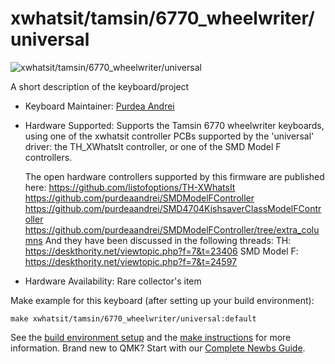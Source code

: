 # xwhatsit/tamsin/6770_wheelwriter/universal

![xwhatsit/tamsin/6770_wheelwriter/universal](https://i.imgur.com/c7o0aIDh.jpg)

A short description of the keyboard/project

* Keyboard Maintainer: [Purdea Andrei](https://github.com/purdeaandrei)
* Hardware Supported: Supports the Tamsin 6770 wheelwriter keyboards, using one of the xwhatsit controller PCBs supported by the 'universal' driver: the TH_XWhatsIt controller, or one of the SMD Model F controllers.

  The open hardware controllers supported by this firmware are published here:
    https://github.com/listofoptions/TH-XWhatsIt
    https://github.com/purdeaandrei/SMDModelFController
    https://github.com/purdeaandrei/SMD4704KishsaverClassModelFController
    https://github.com/purdeaandrei/SMDModelFController/tree/extra_columns
  And they have been discussed in the following threads:
    TH: https://deskthority.net/viewtopic.php?f=7&t=23406
    SMD Model F: https://deskthority.net/viewtopic.php?f=7&t=24597

* Hardware Availability: Rare collector's item

Make example for this keyboard (after setting up your build environment):

    make xwhatsit/tamsin/6770_wheelwriter/universal:default

See the [build environment setup](https://docs.qmk.fm/#/getting_started_build_tools) and the [make instructions](https://docs.qmk.fm/#/getting_started_make_guide) for more information. Brand new to QMK? Start with our [Complete Newbs Guide](https://docs.qmk.fm/#/newbs).
